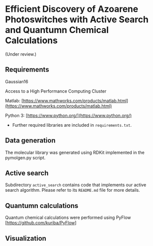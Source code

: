 # Efficient Discovery of Azoarene Photoswitches with Active Search and Quantumn Chemical Calculations

(Under review.)

## Requirements

Gaussian16

Access to a High Performance Computing Cluster

Matlab: [https://www.mathworks.com/products/matlab.html](https://www.mathworks.com/products/matlab.html)

Python 3: [https://www.python.org/](https://www.python.org/)
- Further required libraries are included in `requirements.txt`.

## Data generation

The molecular library was generated using RDKit implemented in the pymolgen.py script. 

## Active search

Subdirectory `active_search` contains code that implements our active search algorithm.
Please refer to its `README.md` file for more details.

## Quantumn calculations
Quantum chemical calculations were performed using PyFlow [https://github.com/kuriba/PyFlow] 

## Visualization
